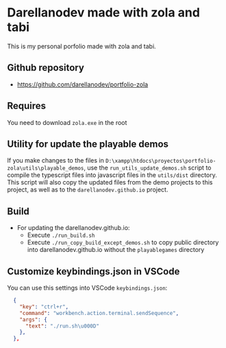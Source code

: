 # Darellanodev made with zola and tabi

This is my personal porfolio made with zola and tabi.

## Github repository

- <https://github.com/darellanodev/portfolio-zola>

## Requires

You need to download `zola.exe` in the root

## Utility for update the playable demos

If you make changes to the files in `D:\xampp\htdocs\proyectos\portfolio-zola\utils\playable_demos`, use the `run_utils_update_demos.sh` script to compile the typescript files into javascript files in the `utils/dist` directory. This script will also copy the updated files from the demo projects to this project, as well as to the `darellanodev.github.io` project.

## Build

- For updating the darellanodev.github.io:
  - Execute `./run_build.sh`
  - Execute `./run_copy_build_except_demos.sh` to copy public directory into darellanodev.github.io without the `playablegames` directory

## Customize keybindings.json in VSCode

You can use this settings into VSCode `keybindings.json`:

```json
  {
    "key": "ctrl+r",
    "command": "workbench.action.terminal.sendSequence",
    "args": {
      "text": "./run.sh\u000D"
    },
  },
```
